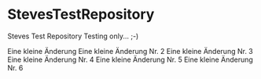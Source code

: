 # StevesTestRepository
Steves Test Repository
Testing only... ;-)


Eine kleine Änderung
Eine kleine Änderung Nr. 2
Eine kleine Änderung Nr. 3
Eine kleine Änderung Nr. 4 
Eine kleine Änderung Nr. 5
Eine kleine Änderung Nr. 6


